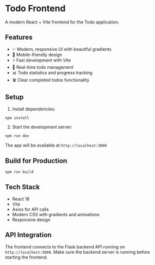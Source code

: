 # Todo Frontend

A modern React + Vite frontend for the Todo application.

## Features

- ✨ Modern, responsive UI with beautiful gradients
- 📱 Mobile-friendly design
- ⚡ Fast development with Vite
- 🔄 Real-time todo management
- 📊 Todo statistics and progress tracking
- 🗑️ Clear completed todos functionality

## Setup

1. Install dependencies:
```bash
npm install
```

2. Start the development server:
```bash
npm run dev
```

The app will be available at `http://localhost:3000`

## Build for Production

```bash
npm run build
```

## Tech Stack

- React 18
- Vite
- Axios for API calls
- Modern CSS with gradients and animations
- Responsive design

## API Integration

The frontend connects to the Flask backend API running on `http://localhost:5000`. Make sure the backend server is running before starting the frontend.
